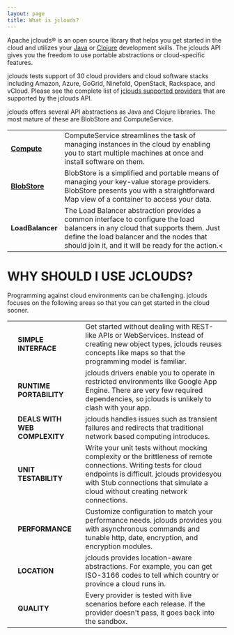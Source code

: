 ```yaml
---
layout: page
title: What is jclouds?
---
```


Apache jclouds&reg; is an open source library that helps you get started in the cloud and utilizes your [Java](http://www.oracle.com/technetwork/java/index.html) 
or [Clojure](http://clojure.org) development skills. The jclouds API gives you the freedom to use portable abstractions or cloud-specific features. 

jclouds tests support of 30 cloud providers and cloud software stacks including Amazon, Azure, GoGrid, Ninefold, OpenStack, Rackspace, and vCloud.  Please see the
complete list of [jclouds supported providers](/guides/providers) that are supported by the jclouds API.

jclouds offers several API abstractions as Java and Clojure libraries. The most mature of these are BlobStore and ComputeService.

<table class="table table-striped table-hover">
<tbody>
<tr>
    <td><a href="/gettingstarted/compute"><strong>Compute</strong></a></td>
    <td>ComputeService streamlines the task of managing instances in the cloud by enabling you to start multiple machines at once and install software on them.</td>
</tr>
<tr>
    <td><a href="/gettingstarted/blobstore"><strong>BlobStore</strong></a></td>
    <td>BlobStore is a simplified and portable means of managing your key-value storage providers.  BlobStore presents you with a straightforward Map view of a container to access your data.</td>
</tr>
<tr>
    <td><strong>LoadBalancer</strong></td>
    <td>The Load Balancer abstraction provides a common interface to configure the load balancers in any cloud that supports them. Just define the load balancer and the nodes that should join it, and it will be ready for the action.<</td>
</tr>
</tbody>
</table>

# WHY SHOULD I USE JCLOUDS?

Programming against cloud environments can be challenging. jclouds focuses on the following areas so that you can get started in the cloud sooner.

<table class="table table-striped table-hover">
<tbody>
<tr>
    <td><span class="glyphicon glyphicon-ok green"></span></td>
    <td><strong>SIMPLE INTERFACE</strong></td>
    <td>Get started without dealing with REST-like APIs or WebServices.  Instead of creating new object types, jclouds reuses concepts like maps so that the programming model is familiar. </td>
</tr>
<tr>
    <td><span class="glyphicon glyphicon-ok green"></span></td>
    <td><strong>RUNTIME PORTABILITY</strong></td>
    <td>jclouds drivers enable you to operate in restricted environments like Google App Engine. There are very few required dependencies, so jclouds is unlikely to clash with your app.</td>
</tr>
<tr>
    <td><span class="glyphicon glyphicon-ok green"></span></td>
    <td><strong>DEALS WITH WEB COMPLEXITY</strong></td>
    <td>jclouds handles issues such as transient failures and redirects that traditional network based computing introduces.</td>
</tr>
<tr>
    <td><span class="glyphicon glyphicon-ok green"></span></td>
    <td><strong>UNIT TESTABILITY</strong></td>
    <td>Write your unit tests without mocking complexity or the brittleness of remote connections.  Writing tests for cloud endpoints is difficult. jclouds providesyou with Stub connections that simulate a cloud without creating network connections.</td>
</tr>
<tr>
    <td><span class="glyphicon glyphicon-ok green"></span></td>
    <td><strong>PERFORMANCE</strong></td>
    <td>Customize configuration to match your performance needs.  jclouds provides you with asynchronous commands and tunable http, date, encryption, and encryption modules.</td>
</tr>
<tr>
    <td><span class="glyphicon glyphicon-ok green"></span></td>
    <td><strong>LOCATION</strong></td>
    <td>jclouds provides location-aware abstractions. For example, you can get ISO-3166 codes to tell which country or province a cloud runs in.</td>
</tr>
<tr>
    <td><span class="glyphicon glyphicon-ok green"></span></td>
    <td><strong>QUALITY</strong></td>
    <td>Every provider is tested with live scenarios before each release. If the provider doesn't pass, it goes back into the sandbox.</td>
</tr>
</tbody>
</table>
